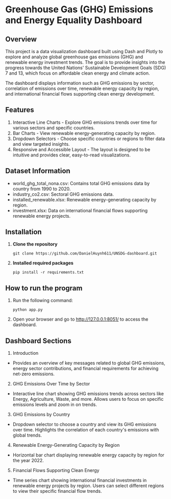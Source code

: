 # Greenhouse Gas (GHG) Emissions and Energy Equality Dashboard
## Overview
This project is a data visualization dashboard built using Dash and Plotly to explore and analyze global greenhouse gas emissions (GHG) and renewable energy investment trends. The goal is to provide insights into the progress towards the United Nations' Sustainable Development Goals (SDG) 7 and 13, which focus on affordable clean energy and climate action.

The dashboard displays information such as GHG emissions by sector, correlation of emissions over time, renewable energy capacity by region, and international financial flows supporting clean energy development.

## Features
1. Interactive Line Charts - Explore GHG emissions trends over time for various sectors and specific countries.
2. Bar Charts - View renewable energy-generating capacity by region.
3. Dropdown Selectors - Choose specific countries or regions to filter data and view targeted insights.
4. Responsive and Accessible Layout - The layout is designed to be intuitive and provides clear, easy-to-read visualizations.
## Dataset Information
- world_ghg_total_nona.csv: Contains total GHG emissions data by country from 1990 to 2020.
- industry_co2.csv: Sectoral GHG emissions data.
- installed_renewable.xlsx: Renewable energy-generating capacity by region.
- investment.xlsx: Data on international financial flows supporting renewable energy projects.
## Installation
1. **Clone the repository**
   ```
   git clone https://github.com/DanielHuynh611/UNSDG-dashboard.git
   ```
2. **Installed required packages**
   ```
   pip install -r requirements.txt
   ```
## How to run the program
1. Run the following command:
   ```
   python app.py
   ```
2. Open your browser and go to http://127.0.0.1:8051/ to access the dashboard.

## Dashboard Sections
1. Introduction
- Provides an overview of key messages related to global GHG emissions, energy sector contributions, and financial requirements for achieving net-zero emissions.
2. GHG Emissions Over Time by Sector
- Interactive line chart showing GHG emissions trends across sectors like Energy, Agriculture, Waste, and more. Allows users to focus on specific emissions levels and zoom in on trends.
3. GHG Emissions by Country
- Dropdown selector to choose a country and view its GHG emissions over time. Highlights the correlation of each country's emissions with global trends.
4. Renewable Energy-Generating Capacity by Region
- Horizontal bar chart displaying renewable energy capacity by region for the year 2022.
5. Financial Flows Supporting Clean Energy
- Time series chart showing international financial investments in renewable energy projects by region. Users can select different regions to view their specific financial flow trends.
